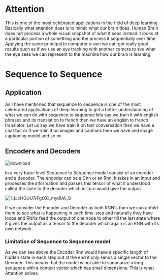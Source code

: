 # Attention

This is one of the most celebrated applications in the field of deep learning. Basically what attention does is to mimic what our brain does. 
Human Brain does not process a whole visual snapshot of what it sees instead it looks at a particular portion of something and the process it sequentially over time. Applying the same principal to computer vision we can get really good results such as if we use an eye tracking with another camera to see what the eye sees we can represent to the machine how our brain is learning.

# Sequence to Sequence

## Application

As I have mentioned that sequence to sequence is one of the most celebrated applications of deep learning to get a better understanding of what we can do with sequence to sequence lets say we train it with english phrases and its translation to french then we have an english to french translator. Let us say we have train it on text conversation then we have a chat bot or if we train it on images and captions then we have and image captioning model and so on.

## Encoders and Decoders

![download](https://user-images.githubusercontent.com/43090559/84361500-5fba5c80-abe9-11ea-832d-d451e03cab04.png)

In a very basic level Sequence to Sequence model consist of an encoder and a decoder.
The encoder can be a Cnn or an Rnn. It takes in an input and processes the information and passes this tensor of what it understood called the state to the decoder which in-turn would give the output.


![1_1JcHGUU7rFgtXC_mydUA_Q](https://user-images.githubusercontent.com/43090559/84361788-cb9cc500-abe9-11ea-9a81-2a9a80ff2935.jpeg)

If we consider the Encoder and Decoder as both RNN's then we can unfold them to see what is happening in each time-step and naturally they have loops and RNNs feed the output of one node to other till the last state where it gives the output as a tensor to the decoder which again is an RNN with its own network.

### Limitation of Sequence to Sequence model

As we can see above the Encoder Rnn would have a specific length of hidden state in each step but at the end it only sends a single vector to the Decoder. This means that the model is not able to summarize a long sequence with a context vector which has small dimensions. This is what Attention solves.
